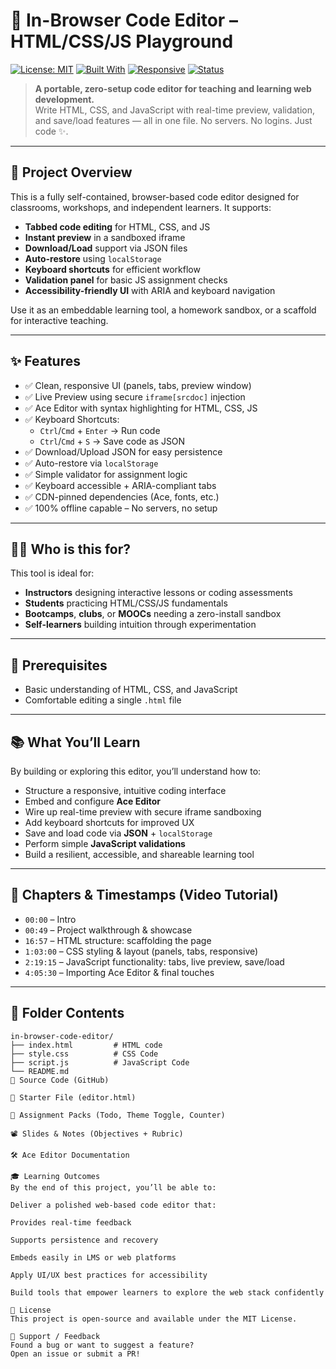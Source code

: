 # 🧠 In-Browser Code Editor – HTML/CSS/JS Playground

[![License: MIT](https://img.shields.io/badge/license-MIT-blue.svg)](LICENSE)
[![Built With](https://img.shields.io/badge/built%20with-Ace%20Editor-2b2b2b)](https://ace.c9.io/)
[![Responsive](https://img.shields.io/badge/responsive-yes-brightgreen)](#features)
[![Status](https://img.shields.io/badge/project-academic%20tool-yellow)](#who-is-this-for)

> **A portable, zero-setup code editor for teaching and learning web development.**  
> Write HTML, CSS, and JavaScript with real-time preview, validation, and save/load features — all in one file. No servers. No logins. Just code ✨.

---

## 🎯 Project Overview

This is a fully self-contained, browser-based code editor designed for classrooms, workshops, and independent learners. It supports:

- **Tabbed code editing** for HTML, CSS, and JS
- **Instant preview** in a sandboxed iframe
- **Download/Load** support via JSON files
- **Auto-restore** using `localStorage`
- **Keyboard shortcuts** for efficient workflow
- **Validation panel** for basic JS assignment checks
- **Accessibility-friendly UI** with ARIA and keyboard navigation

Use it as an embeddable learning tool, a homework sandbox, or a scaffold for interactive teaching.

---

## ✨ Features

- ✅ Clean, responsive UI (panels, tabs, preview window)
- ✅ Live Preview using secure `iframe[srcdoc]` injection
- ✅ Ace Editor with syntax highlighting for HTML, CSS, JS
- ✅ Keyboard Shortcuts:
  - `Ctrl`/`Cmd` + `Enter` → Run code
  - `Ctrl`/`Cmd` + `S` → Save code as JSON
- ✅ Download/Upload JSON for easy persistence
- ✅ Auto-restore via `localStorage`
- ✅ Simple validator for assignment logic
- ✅ Keyboard accessible + ARIA-compliant tabs
- ✅ CDN-pinned dependencies (Ace, fonts, etc.)
- ✅ 100% offline capable – No servers, no setup

---

## 👩‍🏫 Who is this for?

This tool is ideal for:

- **Instructors** designing interactive lessons or coding assessments
- **Students** practicing HTML/CSS/JS fundamentals
- **Bootcamps**, **clubs**, or **MOOCs** needing a zero-install sandbox
- **Self-learners** building intuition through experimentation

---

## 🧰 Prerequisites

- Basic understanding of HTML, CSS, and JavaScript
- Comfortable editing a single `.html` file

---

## 📚 What You’ll Learn

By building or exploring this editor, you’ll understand how to:

- Structure a responsive, intuitive coding interface
- Embed and configure **Ace Editor**
- Wire up real-time preview with secure iframe sandboxing
- Add keyboard shortcuts for improved UX
- Save and load code via **JSON** + `localStorage`
- Perform simple **JavaScript validations**
- Build a resilient, accessible, and shareable learning tool

---

## 📼 Chapters & Timestamps (Video Tutorial)

- `00:00` – Intro  
- `00:49` – Project walkthrough & showcase  
- `16:57` – HTML structure: scaffolding the page  
- `1:03:00` – CSS styling & layout (panels, tabs, responsive)  
- `2:19:15` – JavaScript functionality: tabs, live preview, save/load  
- `4:05:30` – Importing Ace Editor & final touches  

---

## 📂 Folder Contents

```text
in-browser-code-editor/
├── index.html         # HTML code
├── style.css          # CSS Code
├── script.js          # JavaScript Code
└── README.md
🔗 Source Code (GitHub)

📄 Starter File (editor.html)

🎒 Assignment Packs (Todo, Theme Toggle, Counter)

📽️ Slides & Notes (Objectives + Rubric)

🛠️ Ace Editor Documentation

🎓 Learning Outcomes
By the end of this project, you’ll be able to:

Deliver a polished web-based code editor that:

Provides real-time feedback

Supports persistence and recovery

Embeds easily in LMS or web platforms

Apply UI/UX best practices for accessibility

Build tools that empower learners to explore the web stack confidently

📄 License
This project is open-source and available under the MIT License.

🙋 Support / Feedback
Found a bug or want to suggest a feature?
Open an issue or submit a PR!


